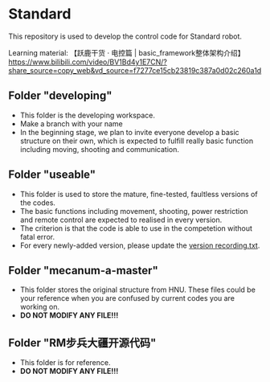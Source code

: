 # Standard
This repository is used to develop the control code for Standard robot.

Learning material: 【跃鹿干货 · 电控篇 | basic_framework整体架构介绍】 https://www.bilibili.com/video/BV1Bd4y1E7CN/?share_source=copy_web&vd_source=f7277ce15cb23819c387a0d02c260a1d

## Folder "developing"
* This folder is the developing workspace. 
* Make a branch with your name
* In the beginning stage, we plan to invite everyone develop a basic structure on their own, which is expected to fulfill really basic function including moving, shooting and communication.

## Folder "useable"
* This folder is used to store the mature, fine-tested, faultless versions of the codes.
* The basic functions including movement, shooting, power restriction and remote control are expected to realised in every version.
* The criterion is that the code is able to use in the competetion without fatal error.
* For every newly-added version, please update the <u>version recording.txt</u>.

## Folder "mecanum-a-master"
* This folder stores the original structure from HNU. These files could be your reference when you are confused by current codes you are working on.
* __DO NOT MODIFY ANY FILE!!!__
## Folder "RM步兵大疆开源代码"
* This folder is for reference.
* __DO NOT MODIFY ANY FILE!!!__
